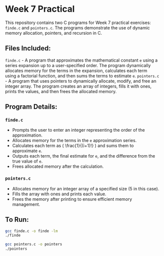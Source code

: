 # Week 7 Practical
This repository contains two C programs for Week 7 practical exercises: `finde.c` and `pointers.c`. The programs demonstrate the use of dynamic memory allocation, pointers, and recursion in C.

## Files Included:
`finde.c` - A program that approximates the mathematical constant `e` using a series expansion up to a user-specified order. The program dynamically allocates memory for the terms in the expansion, calculates each term using a factorial function, and then sums the terms to estimate `e`.
`pointers.c` - A program that uses pointers to dynamically allocate, modify, and free an integer array. The program creates an array of integers, fills it with ones, prints the values, and then frees the allocated memory.

## Program Details:
### `finde.c`
- Prompts the user to enter an integer representing the order of the approximation.
- Allocates memory for the terms in the `e` approximation series.
- Calculates each term as \( \frac{1}{(i+1)!} \) and sums them to approximate `e`.
- Outputs each term, the final estimate for `e`, and the difference from the true value of `e`.
- Frees allocated memory after the calculation.

### `pointers.c`
- Allocates memory for an integer array of a specified size (5 in this case).
- Fills the array with ones and prints each value.
- Frees the memory after printing to ensure efficient memory management.

## To Run:
```bash
gcc finde.c -o finde -lm
./finde

gcc pointers.c -o pointers
./pointers
```